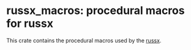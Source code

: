 # russx_macros: procedural macros for russx

This crate contains the procedural macros used by the [russx](https://github.com/PizzasBear/russx).
